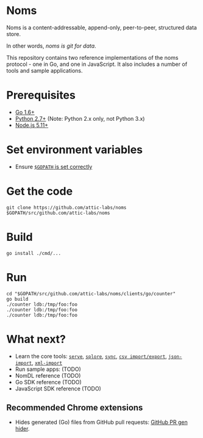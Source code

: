 # Noms

Noms is a content-addressable, append-only, peer-to-peer, structured data store.

In other words, *noms is git for data*.

This repository contains two reference implementations of the noms protocol - one in Go, and one in JavaScript. It also includes a number of tools and sample applications.

# Prerequisites

* [Go 1.6+](https://golang.org/dl/)
* [Python 2.7+](https://www.python.org/downloads/) (Note: Python 2.x only, not Python 3.x)
* [Node.js 5.11+](https://nodejs.org/download/)

# Set environment variables

* Ensure [`$GOPATH` is set correctly](https://golang.org/doc/code.html#GOPATH)

# Get the code

```
git clone https://github.com/attic-labs/noms $GOPATH/src/github.com/attic-labs/noms
```

# Build

```
go install ./cmd/...
```

# Run

```
cd "$GOPATH/src/github.com/attic-labs/noms/clients/go/counter"
go build
./counter ldb:/tmp/foo:foo
./counter ldb:/tmp/foo:foo
./counter ldb:/tmp/foo:foo
```

# What next?

* Learn the core tools: [`serve`](cmd/noms-serve), [`splore`](clients/js/splore), [`sync`](cmd/noms-sync), [`csv import/export`](clients/go/csv), [`json-import`](clients/go/json-import), [`xml-import`](clients/go/xml-import)
* Run sample apps: (TODO)
* NomDL reference (TODO)
* Go SDK reference (TODO)
* JavaScript SDK reference (TODO)

## Recommended Chrome extensions

* Hides generated (Go) files from GitHub pull requests: [GitHub PR gen hider](https://chrome.google.com/webstore/detail/mhemmopgidccpkibohejfhlbkggdcmhf).
